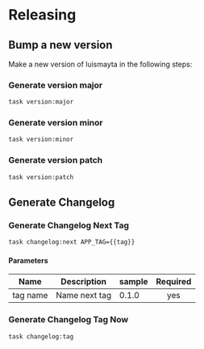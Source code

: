 <!-- Space: Projects -->
<!-- Parent: LuisMayta -->
<!-- Title: Releasing LuisMayta -->

<!-- Label: LuisMayta -->
<!-- Label: Project -->
<!-- Label: Releasing -->
<!-- Include: disclaimer.md -->
<!-- Include: ac:toc -->

# Releasing

## Bump a new version

Make a new version of luismayta in the following steps:

### Generate version major

```bash
task version:major
```

### Generate version minor

```bash
task version:minor
```

### Generate version patch

```bash
task version:patch
```

## Generate Changelog

### Generate Changelog Next Tag

```bash
task changelog:next APP_TAG={{tag}}
```

#### Parameters

| Name     | Description   | sample | Required |
| -------- | ------------- | ------ | :------: |
| tag name | Name next tag | 0.1.0  |   yes    |

### Generate Changelog Tag Now

```bash
task changelog:tag
```
